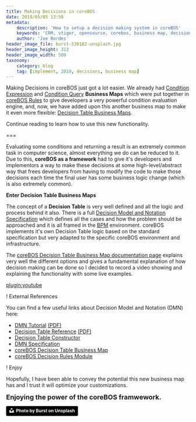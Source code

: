 ```yaml
---
title: Making Decisions in coreBOS
date: 2019/05/05 13:58
metadata:
    description: 'How to setup a decision making system in coreBOS'
    keywords: 'CRM, vtiger, opensource, corebos, business map, decision'
    author: 'Joe Bordes'
header_image_file: burst-530182-unsplash.jpg
header_image_height: 312
header_image_width: 500
taxonomy:
    category: blog
    tag: [implement, 2019, decisions, business map]
---
```


Making Decisions in coreBOS just got a lot easier. We already had [Condition Expression](https://corebos.com/documentation/doku.php?id=en:adminmanual:businessmappings:condition_expression&noprocess=1) and [Condition Query](https://corebos.com/documentation/doku.php?id=en:adminmanual:businessmappings:condition_query&noprocess=1) **Business Maps** which were put together in [coreBOS Rules](https://corebos.com/documentation/doku.php?id=en:devel:corebos_rules&noprocess=1) to give developers a very powerful condition evaluation engine, and, now, we have added upon this another business map to make it even more flexible: [Decision Table Business Maps](https://corebos.com/documentation/doku.php?id=en:adminmanual:businessmappings:decisiontable&noprocess=1).

Continue reading to learn how to use this new functionality.

===

Evaluating some conditions and returning a result is an extremely common task in computer science, almost everything we do can be reduced to it. Due to this, **coreBOS as a framework** had to give it's developers and implementors a way to make these decisions at some high-level/abstract way that frees developers from having to modify the code to make those decisions each time the final user has some business logic change (which is also extremely common).

**Enter Decision Table Business Maps**

The concept of a **Decision Table** is very well defined and all the logic and process behind it also. There is a full [Decision Model and Notation Specification](https://www.omg.org/spec/DMN) which defines all the cases and how the problem should be approached and it is all framed in the [BPM](https://en.wikipedia.org/wiki/Business_process_management) environment. coreBOS implements it's own Decision Table logic based on the standard specification but very adapted to the specific coreBOS environment and infrastructure. 

The [coreBOS Decision Table Business Map documentation page](https://corebos.com/documentation/doku.php?id=en:adminmanual:businessmappings:decisiontable&noprocess=1) explains very well the different options and gives a fundamental explanation of how decision making can be done so I decided to record a video showing and explaining the functionality with some live examples.

[plugin:youtube](https://youtu.be/pHX4FfhFYdQ)

! External References

You can find a few useful links about Decision Model and Notation (DMN) here:
  * [DMN Tutorial](https://camunda.com/dmn) [(PDF)](https://corebos.com/documentation/lib/exe/fetch.php?media=en:adminmanual:businessmappings:dmn_tutorial_-_dmn_1.1_tutorial_for_beginners_-_learn_dmn_camunda_bpm.pdf)
  * [Decision Table Reference](https://docs.camunda.org/manual/latest/reference/dmn11/decision-table) [(PDF)](https://corebos.com/documentation/lib/exe/fetch.php?media=en:adminmanual:businessmappings:dmndecisiontablereference.pdf)
  * [Decision Table Constructor](https://github.com/steffenbrand/dmn-decision-tables)
  * [DMN Specification](https://www.omg.org/spec/DMN)
  * [coreBOS Decision Table Business Map](https://corebos.com/documentation/doku.php?id=en:adminmanual:businessmappings:decisiontable&noprocess=1)
  * [coreBOS Decision Rules Module](https://github.com/tsolucio/DecisionTable)

! Enjoy

Hopefully, I have been able to convey the potential this new business map has and I trust it will optimize your customizations.

**<span style="font-size:large">Enjoying the power of the coreBOS framwework.</span>**

<a style="background-color:black;color:white;text-decoration:none;padding:4px 6px;font-family:-apple-system, BlinkMacSystemFont, &quot;San Francisco&quot;, &quot;Helvetica Neue&quot;, Helvetica, Ubuntu, Roboto, Noto, &quot;Segoe UI&quot;, Arial, sans-serif;font-size:12px;font-weight:bold;line-height:1.2;display:inline-block;border-radius:3px" href="https://unsplash.com/@burst?utm_medium=referral&amp;utm_campaign=photographer-credit&amp;utm_content=creditBadge" target="_blank" rel="noopener noreferrer" title="Download free do whatever you want high-resolution photos from Burst"><span style="display:inline-block;padding:2px 3px"><svg xmlns="http://www.w3.org/2000/svg" style="height:12px;width:auto;position:relative;vertical-align:middle;top:-2px;fill:white" viewBox="0 0 32 32"><title>unsplash-logo</title><path d="M10 9V0h12v9H10zm12 5h10v18H0V14h10v9h12v-9z"></path></svg></span><span style="display:inline-block;padding:2px 3px">Photo by Burst on Unsplash</span></a>



